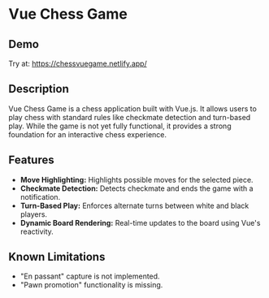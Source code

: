 # Vue Chess Game
## Demo
Try at: https://chessvuegame.netlify.app/
## Description
Vue Chess Game is a chess application built with Vue.js. It allows users to play chess with standard rules like checkmate detection and turn-based play. While the game is not yet fully functional, it provides a strong foundation for an interactive chess experience.

## Features
- **Move Highlighting:** Highlights possible moves for the selected piece.
- **Checkmate Detection:** Detects checkmate and ends the game with a notification.
- **Turn-Based Play:** Enforces alternate turns between white and black players.
- **Dynamic Board Rendering:** Real-time updates to the board using Vue's reactivity.

## Known Limitations
- "En passant" capture is not implemented.
- "Pawn promotion" functionality is missing.
